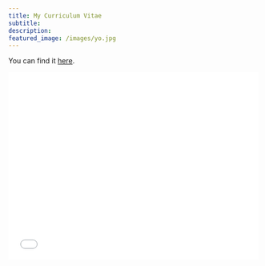 ```yaml
---
title: My Curriculum Vitae
subtitle: 
description: 
featured_image: /images/yo.jpg
---
```


You can find it [here](CV_2021.pdf).

<embed src="CV_2021.pdf" width="500" height="375" 
 type="application/pdf">